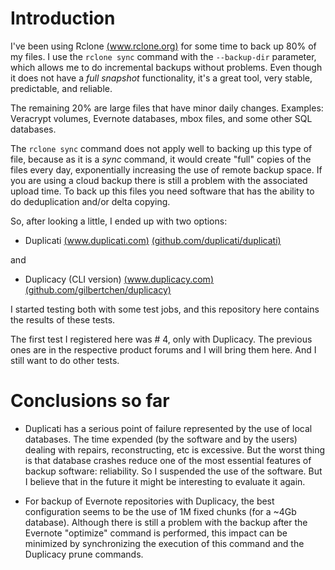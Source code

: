 # Introduction

I've been using Rclone [(www.rclone.org)](http://www.rclone.org) for some time to back up 80% of my files. I use the ```rclone sync``` command with the ```--backup-dir``` parameter, which allows me to do incremental backups without problems. Even though it does not have a *full snapshot* functionality, it's a great tool, very stable, predictable, and reliable.

The remaining 20% are large files that have minor daily changes. Examples: Veracrypt volumes, Evernote databases, mbox files, and some other SQL databases.

The ```rclone sync``` command does not apply well to backing up this type of file, because as it is a *sync* command, it would create "full" copies of the files every day, exponentially increasing the use of remote backup space. If you are using a cloud backup there is still a problem with the associated upload time. To back up this files you need software that has the ability to do deduplication and/or delta copying.

So, after looking a little, I ended up with two options: 
* Duplicati [(www.duplicati.com)](http://www.duplicati.com) [(github.com/duplicati/duplicati)](https://github.com/duplicati/duplicati)

and 

* Duplicacy (CLI version) [(www.duplicacy.com)](http://www.duplicacy.com) [(github.com/gilbertchen/duplicacy)](https://github.com/gilbertchen/duplicacy)

I started testing both with some test jobs, and this repository here contains the results of these tests.

The first test I registered here was # 4, only with Duplicacy. The previous ones are in the respective product forums and I will bring them here. And I still want to do other tests.

# Conclusions so far

* Duplicati has a serious point of failure represented by the use of local databases. The time expended (by the software and by the users) dealing with repairs, reconstructing, etc is excessive. But the worst thing is that database crashes reduce one of the most essential features of backup software: reliability. So I suspended the use of the software. But I believe that in the future it might be interesting to evaluate it again.

* For backup of Evernote repositories with Duplicacy, the best configuration seems to be the use of 1M fixed chunks (for a ~4Gb database). Although there is still a problem with the backup after the Evernote "optimize" command is performed, this impact can be minimized by synchronizing the execution of this command and the Duplicacy prune commands.
